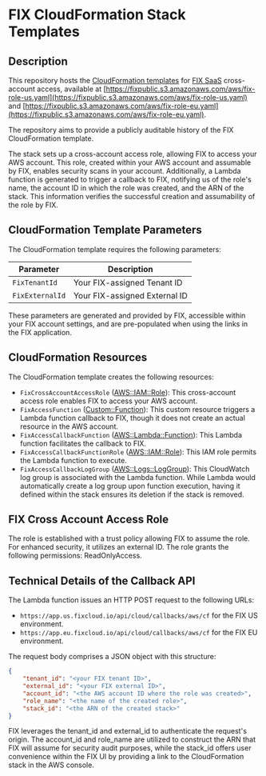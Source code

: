 # FIX CloudFormation Stack Templates

## Description

This repository hosts the [CloudFormation templates](https://console.aws.amazon.com/cloudformation/home#/stacks/create/review?templateURL=https://fixpublic.s3.amazonaws.com/aws/fix-role-dev-eu.yaml&stackName=FixAccess&param_FixTenantId=00000000-0000-0000-0000-000000000000&param_FixExternalId=00000000-0000-0000-0000-000000000000) for [FIX SaaS](https://fix.tt/) cross-account access, available at [https://fixpublic.s3.amazonaws.com/aws/fix-role-us.yaml](https://fixpublic.s3.amazonaws.com/aws/fix-role-us.yaml) and [https://fixpublic.s3.amazonaws.com/aws/fix-role-eu.yaml](https://fixpublic.s3.amazonaws.com/aws/fix-role-eu.yaml).

The repository aims to provide a publicly auditable history of the FIX CloudFormation template.

The stack sets up a cross-account access role, allowing FIX to access your AWS account. This role, created within your AWS account and assumable by FIX, enables security scans in your account. Additionally, a Lambda function is generated to trigger a callback to FIX, notifying us of the role's name, the account ID in which the role was created, and the ARN of the stack. This information verifies the successful creation and assumability of the role by FIX.

## CloudFormation Template Parameters

The CloudFormation template requires the following parameters:

| Parameter | Description |
| ---------- | ---------- |
| `FixTenantId`   | Your FIX-assigned Tenant ID |
| `FixExternalId` | Your FIX-assigned External ID |

These parameters are generated and provided by FIX, accessible within your FIX account settings, and are pre-populated when using the links in the FIX application.

## CloudFormation Resources

The CloudFormation template creates the following resources:

* `FixCrossAccountAccessRole` ([AWS::IAM::Role](https://docs.aws.amazon.com/AWSCloudFormation/latest/UserGuide/aws-resource-iam-role.html)): This cross-account access role enables FIX to access your AWS account.
* `FixAccessFunction` ([Custom::Function](https://docs.aws.amazon.com/AWSCloudFormation/latest/UserGuide/template-custom-resources-lambda.html)): This custom resource triggers a Lambda function callback to FIX, though it does not create an actual resource in the AWS account.
* `FixAccessCallbackFunction` ([AWS::Lambda::Function](https://docs.aws.amazon.com/AWSCloudFormation/latest/UserGuide/aws-resource-lambda-function.html)): This Lambda function facilitates the callback to FIX.
* `FixAccessCallbackFunctionRole` ([AWS::IAM::Role](https://docs.aws.amazon.com/AWSCloudFormation/latest/UserGuide/aws-resource-iam-role.html)): This IAM role permits the Lambda function to execute.
* `FixAccessCallbackLogGroup` ([AWS::Logs::LogGroup](https://docs.aws.amazon.com/AWSCloudFormation/latest/UserGuide/aws-resource-logs-loggroup.html)): This CloudWatch log group is associated with the Lambda function. While Lambda would automatically create a log group upon function execution, having it defined within the stack ensures its deletion if the stack is removed.

## FIX Cross Account Access Role

The role is established with a trust policy allowing FIX to assume the role. For enhanced security, it utilizes an external ID. The role grants the following permissions: ReadOnlyAccess.

## Technical Details of the Callback API

The Lambda function issues an HTTP POST request to the following URLs:
- `https://app.us.fixcloud.io/api/cloud/callbacks/aws/cf` for the FIX US environment.
- `https://app.eu.fixcloud.io/api/cloud/callbacks/aws/cf` for the FIX EU environment.

The request body comprises a JSON object with this structure:

```json
{
    "tenant_id": "<your FIX tenant ID>",
    "external_id": "<your FIX external ID>",
    "account_id": "<the AWS account ID where the role was created>",
    "role_name": "<the name of the created role>",
    "stack_id": "<the ARN of the created stack>"
}
```

FIX leverages the tenant_id and external_id to authenticate the request's origin. The account_id and role_name are utilized to construct the ARN that FIX will assume for security audit purposes, while the stack_id offers user convenience within the FIX UI by providing a link to the CloudFormation stack in the AWS console.
